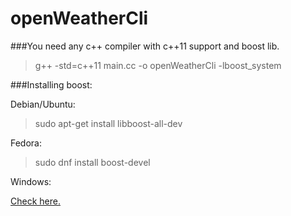 # openWeatherCli

###You need any c++ compiler with c++11 support and boost lib.
>g++ -std=c++11 main.cc -o openWeatherCli -lboost_system

###Installing boost:

  Debian/Ubuntu:
  > sudo apt-get install libboost-all-dev

  Fedora:
  > sudo dnf install boost-devel
  
  Windows:
  
  [Check here.](http://www.boost.org/doc/libs/1_55_0/more/getting_started/windows.html)


